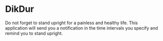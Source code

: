 # DikDur
Do not forget to stand upright for a painless and healthy life. This application will send you a notification in the time intervals you specify and remind you to stand upright.
